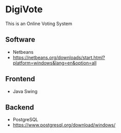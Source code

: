 # DigiVote
This is an Online Voting System

## Software
- Netbeans
- https://netbeans.org/downloads/start.html?platform=windows&lang=en&option=all

## Frontend
- Java Swing
## Backend
- PostgreSQL
- https://www.postgresql.org/download/windows/

